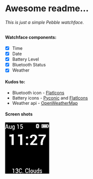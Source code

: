 # Awesome readme…

###### This is just a simple Pebble watchface.

#### Watchface components:
 - [x] Time
 - [x] Date
 - [x] Battery Level
 - [x] Bluetooth Status
 - [x] Weather

#### Kudos to:
 - Bluetooth icon - [FlatIcons](http://flaticons.net)
 - Battery icons - [Pyconic](http://pyconic.com/) and [FlatIcons](http://flaticons.net)
 - Weather api - [OpenWeatherMap](http://openweathermap.org)

#### Screen shots
![](https://github.com/JHuff078/know-it-all/blob/master/pebble-screenshot_2014-08-15_11-27-26.png)
